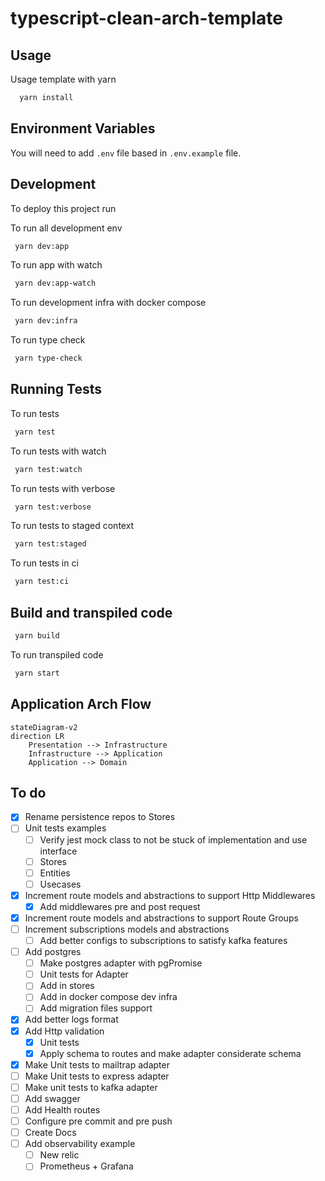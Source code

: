 # typescript-clean-arch-template

## Usage

Usage template with yarn

```bash
  yarn install
```

## Environment Variables

You will need to add `.env` file based in `.env.example` file.

## Development

To deploy this project run

To run all development env

```bash
 yarn dev:app
```

To run app with watch

```bash
 yarn dev:app-watch
```

To run development infra with docker compose

```bash
 yarn dev:infra
```

To run type check

```bash
 yarn type-check
```

## Running Tests

To run tests

```bash
 yarn test
```

To run tests with watch

```bash
 yarn test:watch
```

To run tests with verbose

```bash
 yarn test:verbose
```

To run tests to staged context

```bash
 yarn test:staged
```

To run tests in ci

```bash
 yarn test:ci
```

## Build and transpiled code

```bash
 yarn build
```

To run transpiled code

```bash
 yarn start
```

## Application Arch Flow

```mermaid
stateDiagram-v2
direction LR
    Presentation --> Infrastructure
    Infrastructure --> Application
    Application --> Domain
```

## To do

- [x] Rename persistence repos to Stores
- [ ] Unit tests examples
  - [ ] Verify jest mock class to not be stuck of implementation and use interface
  - [ ] Stores
  - [ ] Entities
  - [ ] Usecases
- [x] Increment route models and abstractions to support Http Middlewares
  - [x] Add middlewares pre and post request
- [x] Increment route models and abstractions to support Route Groups
- [ ] Increment subscriptions models and abstractions
  - [ ] Add better configs to subscriptions to satisfy kafka features
- [ ] Add postgres
  - [ ] Make postgres adapter with pgPromise
  - [ ] Unit tests for Adapter
  - [ ] Add in stores
  - [ ] Add in docker compose dev infra
  - [ ] Add migration files support
- [x] Add better logs format
- [x] Add Http validation
  - [x] Unit tests
  - [x] Apply schema to routes and make adapter considerate schema
- [x] Make Unit tests to mailtrap adapter
- [ ] Make Unit tests to express adapter
- [ ] Make unit tests to kafka adapter
- [ ] Add swagger
- [ ] Add Health routes
- [ ] Configure pre commit and pre push
- [ ] Create Docs
- [ ] Add observability example
  - [ ] New relic
  - [ ] Prometheus + Grafana
